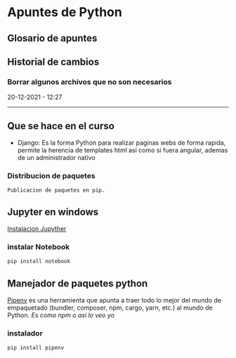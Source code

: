 # Apuntes de Python

## Glosario de apuntes

## Historial de cambios

### Borrar algunos archivos que no son necesarios

20-12-2021 - 12:27

---

## Que se hace en el curso

* Django: Es la forma Python para realizar paginas webs de forma rapida, permite la herencia de templates html asi como si fuera angular, ademas de un administrador nativo 

### Distribucion de paquetes

    Publicacion de paquetes en pip.

## Jupyter en windows

[Instalacion Jupyther](https://jupyter.org/install)

### instalar Notebook

```bash
pip install notebook
```

## Manejador de paquetes python

[Pipenv](https://pipenv-es.readthedocs.io/es/latest/) es una herramienta que apunta a traer todo lo mejor del mundo de empaquetado (bundler, composer, npm, cargo, yarn, etc.) al mundo de Python.
_Es como npm o asi lo veo yo_

### instalador

```bash
pip install pipenv
```
